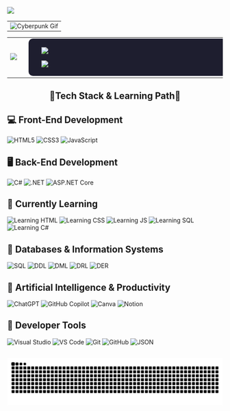 <p align="center">    
     
<a href="https://github.com/DenverCoder1/readme-typing-svg"><img src="https://readme-typing -svg.herokuapp.com?  font=Time+New+Roman&color=black&size=30&center=true&vCenter=true&width=600&height=100&lines=Hola,+Soy+la+makina;++;Estudiante+de+ORT+Yatay,;Especialidad:+Informática,;Front-End,;Back-End,;Enfocado+en+la+excelencia"></a>  
</p>   
<table align="center">   
   
<td align="center" valign="top">  
<img src="https://i.pinimg.com/originals/1e/68/4d/1e684d15ad21997f1a92adfae922cfe5.gif" alt="Cyberpunk Gif" width="100%" />  
</table>        
      
     
<table align="center">      
  <tr>     
    <!-- GIF izquierdo -->
    <td align="center" valign="middle" style="padding-right: 20px;"> 
      <img src="https://media4.giphy.com/media/v1.Y2lkPTc5MGI3NjExdjNoemo5ejY3MTl5b2Q4Zml0dXVhdXc2MmltOHRqNmwzMW82bWgzZSZlcD12MV9pbnRlcm5hbF9naWZfYnlfaWQmY3Q9Zw/3oriO01iyPI9sEn3Pi/giphy.gif" width="400" />
    </td>   
    <!-- Bloque central más grande y centrado verticalmente -->
    <td align="center" valign="middle">
      <div style="background-color: #1e1e2f; border-radius: 10px; padding: 20px; width: 500px;">
        <img src="https://github-readme-stats.vercel.app/api?username=sebacalvino&show_icons=true&theme=jolly" width="480" style="display: block; margin: auto;" />
        <img src="https://github-readme-streak-stats.herokuapp.com?user=sebacalvino&theme=jolly&date_format=M%20j%5B%2C%20Y%5D" width="480" style="display: block; margin: auto; margin-top: 15px;" />
      </div>
    </td>
    <!-- GIF derecho -->
    <td align="center" valign="middle" style="padding-left: 20px;">
      <img src="https://media4.giphy.com/media/v1.Y2lkPTc5MGI3NjExdjNoemo5ejY3MTl5b2Q4Zml0dXVhdXc2MmltOHRqNmwzMW82bWgzZSZlcD12MV9pbnRlcm5hbF9naWZfYnlfaWQmY3Q9Zw/3oriO01iyPI9sEn3Pi/giphy.gif" width="400" />
    </td>
  </tr> 
</table>






<h2 align="center">🌚Tech Stack & Learning Path🌚</h2>

## 💻 Front-End Development

![HTML5](https://img.shields.io/badge/HTML5-purple?style=for-the-badge&logo=html5&logoColor=white)
![CSS3](https://img.shields.io/badge/CSS3-purple?style=for-the-badge&logo=css3&logoColor=white)
![JavaScript](https://img.shields.io/badge/JavaScript-purple?style=for-the-badge&logo=javascript&logoColor=white)

## 🖥️ Back-End Development

![C#](https://img.shields.io/badge/C%23-purple?style=for-the-badge&logo=c-sharp&logoColor=white)
![.NET](https://img.shields.io/badge/.NET-purple?style=for-the-badge&logo=dotnet&logoColor=white)
![ASP.NET Core](https://img.shields.io/badge/ASP.NET_Core-purple?style=for-the-badge&logo=dotnet&logoColor=white)

## 📘 Currently Learning

![Learning HTML](https://img.shields.io/badge/Learning_HTML-purple?style=for-the-badge&logo=html5&logoColor=white)
![Learning CSS](https://img.shields.io/badge/Learning_CSS-purple?style=for-the-badge&logo=css3&logoColor=white)
![Learning JS](https://img.shields.io/badge/Learning_JS-purple?style=for-the-badge&logo=javascript&logoColor=white)
![Learning SQL](https://img.shields.io/badge/Learning_SQL-purple?style=for-the-badge&logo=postgresql&logoColor=white)
![Learning C#](https://img.shields.io/badge/Learning_C%23-purple?style=for-the-badge&logo=c-sharp&logoColor=white)

## 💾 Databases & Information Systems

![SQL](https://img.shields.io/badge/SQL-purple?style=for-the-badge&logo=postgresql&logoColor=white)
![DDL](https://img.shields.io/badge/DDL-purple?style=for-the-badge)
![DML](https://img.shields.io/badge/DML-purple?style=for-the-badge)
![DRL](https://img.shields.io/badge/DRL-purple?style=for-the-badge)
![DER](https://img.shields.io/badge/Entity_Relationship_Diagram-purple?style=for-the-badge)

## 🧠 Artificial Intelligence & Productivity

![ChatGPT](https://img.shields.io/badge/ChatGPT-purple?style=for-the-badge&logo=openai&logoColor=white)
![GitHub Copilot](https://img.shields.io/badge/GitHub_Copilot-purple?style=for-the-badge&logo=github&logoColor=white)
![Canva](https://img.shields.io/badge/Canva-purple?style=for-the-badge&logo=canva&logoColor=white)
![Notion](https://img.shields.io/badge/Notion-purple?style=for-the-badge&logo=notion&logoColor=white)

## 🔧 Developer Tools

![Visual Studio](https://img.shields.io/badge/Visual_Studio-purple?style=for-the-badge&logo=visual-studio&logoColor=white)
![VS Code](https://img.shields.io/badge/VS_Code-purple?style=for-the-badge&logo=visual-studio-code&logoColor=white)
![Git](https://img.shields.io/badge/Git-purple?style=for-the-badge&logo=git&logoColor=white)
![GitHub](https://img.shields.io/badge/GitHub-purple?style=for-the-badge&logo=github&logoColor=white)
![JSON](https://img.shields.io/badge/JSON-purple?style=for-the-badge&logo=json&logoColor=white)

 ## <div align="center">  
  
   ![snake gif](https://github.com/TechnologyHell/TechnologyHell/blob/output/github-snake-dark.svg)
  </div> 
